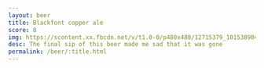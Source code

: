 ```yaml
---
layout: beer
title: Blackfont copper ale
score: 8
img: https://scontent.xx.fbcdn.net/v/t1.0-0/p480x480/12715379_10153890419508745_5707512389210281014_n.jpg?oh=186c4e15a30b51920fb28ee66d14ebb3&oe=58CE59C2
desc: The final sip of this beer made me sad that it was gone
permalink: /beer/:title.html
---
```

